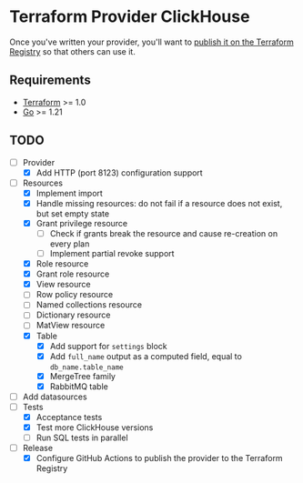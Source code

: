 # Terraform Provider ClickHouse

Once you've written your provider, you'll want to [publish it on the Terraform Registry](https://developer.hashicorp.com/terraform/registry/providers/publishing) so that others can use it.

## Requirements

- [Terraform](https://developer.hashicorp.com/terraform/downloads) >= 1.0
- [Go](https://golang.org/doc/install) >= 1.21

## TODO
- [ ] Provider
  - [x] Add HTTP (port 8123) configuration support
- [ ] Resources
  - [x] Implement import
  - [x] Handle missing resources: do not fail if a resource does not exist, but set empty state
  - [x] Grant privilege resource
    - [ ] Check if grants break the resource and cause re-creation on every plan
    - [ ] Implement partial revoke support
  - [x] Role resource
  - [x] Grant role resource
  - [x] View resource
  - [ ] Row policy resource
  - [ ] Named collections resource
  - [ ] Dictionary resource
  - [ ] MatView resource
  - [x] Table
    - [x] Add support for `settings` block
    - [x] Add `full_name` output as a computed field, equal to `db_name.table_name`
    - [x] MergeTree family
    - [x] RabbitMQ table
- [ ] Add datasources
- [ ] Tests
  - [x] Acceptance tests
  - [x] Test more ClickHouse versions
  - [ ] Run SQL tests in parallel
- [ ] Release
  - [x] Configure GitHub Actions to publish the provider to the Terraform Registry
